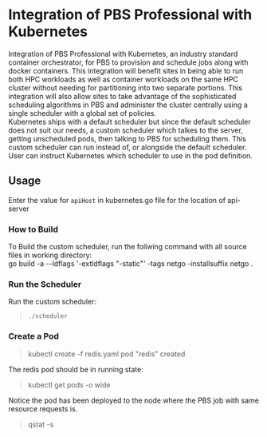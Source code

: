 # Integration of PBS Professional with Kubernetes

Integration of PBS Professional with Kubernetes, an industry standard container orchestrator, for PBS to provision and schedule jobs along with docker containers. This integration  will benefit sites in being able to run both HPC workloads as well as container workloads on the same HPC cluster without needing for partitioning into two separate portions. This integration will also allow sites to take advantage of the sophisticated scheduling algorithms in PBS and administer the cluster centrally using a single scheduler with a global set of policies.  
Kubernetes ships with a default scheduler but since the default scheduler does not suit our needs, a custom scheduler which talkes to the server, getting unscheduled pods, then talking to PBS for scheduling them. This custom scheduler can run instead of, or alongside the default scheduler. User can instruct Kubernetes which scheduler to use in the pod definition.

## Usage

Enter the value for `apiHost` in kubernetes.go file for the location of api-server

### How to Build

To Build the custom scheduler, run the follwing command with all source files in working directory:  
go build -a --ldflags '-extldflags "-static"' -tags netgo -installsuffix netgo .

### Run the Scheduler

Run the custom scheduler:

> `./scheduler`

### Create a Pod

> kubectl create -f redis.yaml
> pod "redis" created

The redis pod should be in running state:
> kubectl get pods -o wide

Notice the pod has been deployed to the node where the PBS job with same resource requests is.

> qstat -s
